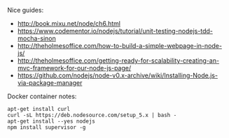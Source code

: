 Nice guides:

- http://book.mixu.net/node/ch6.html
- https://www.codementor.io/nodejs/tutorial/unit-testing-nodejs-tdd-mocha-sinon
- http://theholmesoffice.com/how-to-build-a-simple-webpage-in-node-js/
- http://theholmesoffice.com/getting-ready-for-scalability-creating-an-mvc-framework-for-our-node-js-page/
- https://github.com/nodejs/node-v0.x-archive/wiki/Installing-Node.js-via-package-manager

Docker container notes:

```
apt-get install curl
curl -sL https://deb.nodesource.com/setup_5.x | bash -
apt-get install --yes nodejs
npm install supervisor -g
```
